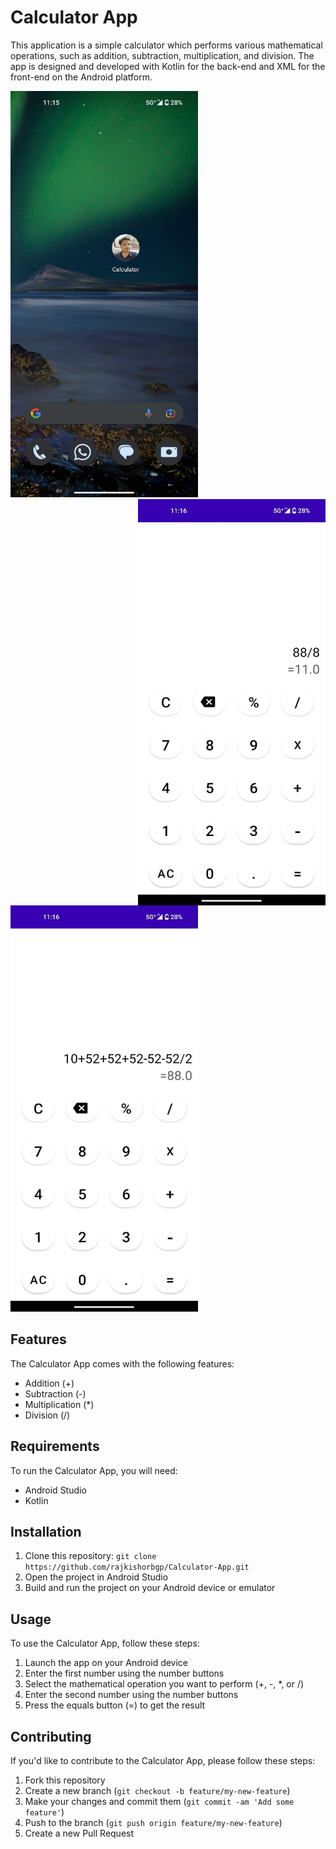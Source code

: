 # Calculator App

This application is a simple calculator which performs various mathematical operations, such as addition, subtraction, multiplication, and division. The app is designed and developed with Kotlin for the back-end and XML for the front-end on the Android platform.

<img src="https://github.com/rajkishorbgp/my-personal-data-/blob/main/AndroidProjects/Calculator%20App/app%20ic.jpg"  alt="app icon" width="300" height="650">

<img src="https://github.com/rajkishorbgp/my-personal-data-/blob/main/AndroidProjects/Calculator%20App/1.jpg" alt="app icon" width="300" align="right" height="650">

<img src="https://github.com/rajkishorbgp/my-personal-data-/blob/main/AndroidProjects/Calculator%20App/2.jpg" alt="app icon" width="300" height="650">

## Features

The Calculator App comes with the following features:

- Addition (+)
- Subtraction (-)
- Multiplication (\*)
- Division (/)

## Requirements

To run the Calculator App, you will need:

- Android Studio
- Kotlin

## Installation

1. Clone this repository: `git clone https://github.com/rajkishorbgp/Calculator-App.git`
2. Open the project in Android Studio
3. Build and run the project on your Android device or emulator

## Usage

To use the Calculator App, follow these steps:

1. Launch the app on your Android device
2. Enter the first number using the number buttons
3. Select the mathematical operation you want to perform (+, -, \*, or /)
4. Enter the second number using the number buttons
5. Press the equals button (=) to get the result

## Contributing

If you'd like to contribute to the Calculator App, please follow these steps:

1. Fork this repository
2. Create a new branch (`git checkout -b feature/my-new-feature`)
3. Make your changes and commit them (`git commit -am 'Add some feature'`)
4. Push to the branch (`git push origin feature/my-new-feature`)
5. Create a new Pull Request
